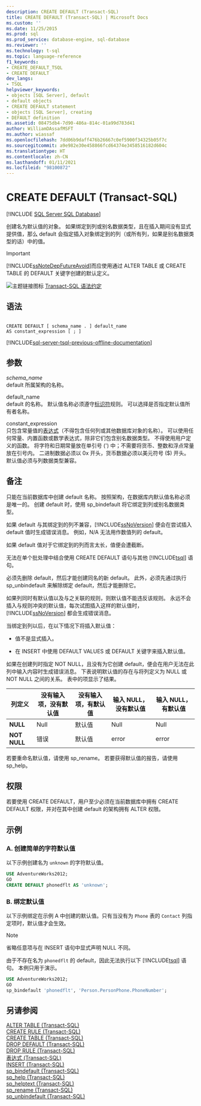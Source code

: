 ```yaml
---
description: CREATE DEFAULT (Transact-SQL)
title: CREATE DEFAULT (Transact-SQL) | Microsoft Docs
ms.custom: ''
ms.date: 11/25/2015
ms.prod: sql
ms.prod_service: database-engine, sql-database
ms.reviewer: ''
ms.technology: t-sql
ms.topic: language-reference
f1_keywords:
- CREATE_DEFAULT_TSQL
- CREATE DEFAULT
dev_langs:
- TSQL
helpviewer_keywords:
- objects [SQL Server], default
- default objects
- CREATE DEFAULT statement
- objects [SQL Server], creating
- DEFAULT definition
ms.assetid: 08475db4-7d90-486a-814c-01a99d783d41
author: WilliamDAssafMSFT
ms.author: wiassaf
ms.openlocfilehash: 7dd06b9daff476b26667c0ef5900f34325b05f7c
ms.sourcegitcommit: a9e982e30e458866fcd64374e3458516182d604c
ms.translationtype: HT
ms.contentlocale: zh-CN
ms.lasthandoff: 01/11/2021
ms.locfileid: "98100872"
---
```

# <a name="create-default-transact-sql"></a>CREATE DEFAULT (Transact-SQL)
[!INCLUDE [SQL Server SQL Database](../../includes/applies-to-version/sql-asdb.md)]

创建名为默认值的对象。 如果绑定到列或别名数据类型，且在插入期间没有显式提供值，那么 default 会指定插入对象绑定到的列（或所有列，如果是别名数据类型的话）中的值。  
  
> [!IMPORTANT]  
>  [!INCLUDE[ssNoteDepFutureAvoid](../../includes/ssnotedepfutureavoid-md.md)]而应使用通过 ALTER TABLE 或 CREATE TABLE 的 DEFAULT 关键字创建的默认定义。  
  
![主题链接图标](../../database-engine/configure-windows/media/topic-link.gif "“主题链接”图标") [Transact-SQL 语法约定](../../t-sql/language-elements/transact-sql-syntax-conventions-transact-sql.md)  
  
## <a name="syntax"></a>语法  
  
```syntaxsql
  
CREATE DEFAULT [ schema_name . ] default_name   
AS constant_expression [ ; ]  
```  
  
[!INCLUDE[sql-server-tsql-previous-offline-documentation](../../includes/sql-server-tsql-previous-offline-documentation.md)]

## <a name="arguments"></a>参数
*schema_name*  
 default 所属架构的名称。  
  
default_name  
 default 的名称。 默认值名称必须遵守[标识符](../../relational-databases/databases/database-identifiers.md)规则。 可以选择是否指定默认值所有者名称。  
  
constant_expression  
只包含常量值的[表达式](../../t-sql/language-elements/expressions-transact-sql.md)（不得包含任何列或其他数据库对象的名称）。 可以使用任何常量、内置函数或数学表达式，除非它们包含别名数据类型。 不得使用用户定义的函数。 将字符和日期常量放在单引号 (') 中；不需要将货币、整数和浮点常量放在引号内。 二进制数据必须以 0x 开头，货币数据必须以美元符号 ($) 开头。 默认值必须与列数据类型兼容。  
  
## <a name="remarks"></a>备注  
 只能在当前数据库中创建 default 名称。 按照架构，在数据库内默认值名称必须是唯一的。 创建 default 时，使用 sp_bindefault 将它绑定到列或别名数据类型。  
  
 如果 default 与其绑定到的列不兼容，[!INCLUDE[ssNoVersion](../../includes/ssnoversion-md.md)] 便会在尝试插入 default 值时生成错误消息。 例如，N/A 无法用作数值列的 default。  
  
 如果 default 值对于它绑定到的列而言太长，值便会遭截断。  
  
 无法在单个批处理中结合使用 CREATE DEFAULT 语句与其他 [!INCLUDE[tsql](../../includes/tsql-md.md)] 语句。  
  
 必须先删除 default，然后才能创建同名的新 default。 此外，必须先通过执行 sp_unbindefault 来解除绑定 default，然后才能删除它。  
  
 如果列同时有默认值以及与之关联的规则，则默认值不能违反该规则。 永远不会插入与规则冲突的默认值，每次试图插入这样的默认值时，[!INCLUDE[ssNoVersion](../../includes/ssnoversion-md.md)] 都会生成错误消息。  
  
 当绑定到列以后，在以下情况下将插入默认值：  
  
-   值不是显式插入。  
  
-   在 INSERT 中使用 DEFAULT VALUES 或 DEFAULT 关键字来插入默认值。  
  
 如果在创建列时指定 NOT NULL，且没有为它创建 default，便会在用户无法在此列中输入内容时生成错误消息。 下表说明默认值的存在与将列定义为 NULL 或 NOT NULL 之间的关系。 表中的项显示了结果。  
  
|列定义|没有输入项，没有默认值|没有输入项，有默认值|输入 NULL，没有默认值|输入 NULL，有默认值|  
|-----------------------|--------------------------|-----------------------|----------------------------|-------------------------|  
|**NULL**|Null|默认值|Null|Null|  
|**NOT NULL**|错误|默认值|error|error|  
  
 若要重命名默认值，请使用 sp_rename。 若要获得默认值的报告，请使用 sp_help。  
  
## <a name="permissions"></a>权限  
 若要使用 CREATE DEFAULT，用户至少必须在当前数据库中拥有 CREATE DEFAULT 权限，并对在其中创建 default 的架构拥有 ALTER 权限。  
  
## <a name="examples"></a>示例  
  
### <a name="a-creating-a-simple-character-default"></a>A. 创建简单的字符默认值  
 以下示例创建名为 `unknown` 的字符默认值。  
  
```sql  
USE AdventureWorks2012;  
GO  
CREATE DEFAULT phonedflt AS 'unknown';  
```  
  
### <a name="b-binding-a-default"></a>B. 绑定默认值  
 以下示例绑定在示例 A 中创建的默认值。只有当没有为 `Phone` 表的 `Contact` 列指定项时，默认值才会生效。 
 
 > [!Note] 
 >  省略任意项与在 INSERT 语句中显式声明 NULL 不同。  
  
 由于不存在名为 `phonedflt` 的 default，因此无法执行以下 [!INCLUDE[tsql](../../includes/tsql-md.md)] 语句。 本例只用于演示。  
  
```sql  
USE AdventureWorks2012;  
GO  
sp_bindefault 'phonedflt', 'Person.PersonPhone.PhoneNumber';  
```  
  
## <a name="see-also"></a>另请参阅  
 [ALTER TABLE (Transact-SQL)](../../t-sql/statements/alter-table-transact-sql.md)   
 [CREATE RULE (Transact-SQL)](../../t-sql/statements/create-rule-transact-sql.md)   
 [CREATE TABLE (Transact-SQL)](../../t-sql/statements/create-table-transact-sql.md)   
 [DROP DEFAULT (Transact-SQL)](../../t-sql/statements/drop-default-transact-sql.md)   
 [DROP RULE (Transact-SQL)](../../t-sql/statements/drop-rule-transact-sql.md)   
 [表达式 (Transact-SQL)](../../t-sql/language-elements/expressions-transact-sql.md)   
 [INSERT (Transact-SQL)](../../t-sql/statements/insert-transact-sql.md)   
 [sp_bindefault (Transact-SQL)](../../relational-databases/system-stored-procedures/sp-bindefault-transact-sql.md)   
 [sp_help (Transact-SQL)](../../relational-databases/system-stored-procedures/sp-help-transact-sql.md)   
 [sp_helptext (Transact-SQL)](../../relational-databases/system-stored-procedures/sp-helptext-transact-sql.md)   
 [sp_rename (Transact-SQL)](../../relational-databases/system-stored-procedures/sp-rename-transact-sql.md)   
 [sp_unbindefault (Transact-SQL)](../../relational-databases/system-stored-procedures/sp-unbindefault-transact-sql.md)  
  
  
